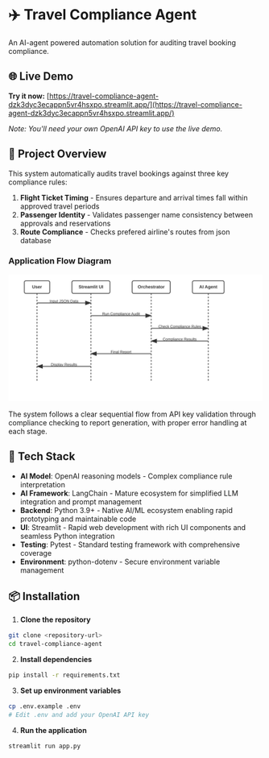 # ✈️ Travel Compliance Agent

An AI-agent powered automation solution for auditing travel booking compliance.

## 🌐 Live Demo

**Try it now:** [https://travel-compliance-agent-dzk3dyc3ecappn5vr4hsxpo.streamlit.app/](https://travel-compliance-agent-dzk3dyc3ecappn5vr4hsxpo.streamlit.app/)

_Note: You'll need your own OpenAI API key to use the live demo._

## 🎯 Project Overview

This system automatically audits travel bookings against three key compliance rules:

1. **Flight Ticket Timing** - Ensures departure and arrival times fall within approved travel periods
2. **Passenger Identity** - Validates passenger name consistency between approvals and reservations
3. **Route Compliance** - Checks prefered airline's routes from json database

### Application Flow Diagram

![Travel Compliance Agent Architecture Diagram](flow-diagram.svg)

The system follows a clear sequential flow from API key validation through compliance checking to report generation, with proper error handling at each stage.

## 🚀 Tech Stack

- **AI Model**: OpenAI reasoning models - Complex compliance rule interpretation
- **AI Framework**: LangChain - Mature ecosystem for simplified LLM integration and prompt management
- **Backend**: Python 3.9+ - Native AI/ML ecosystem enabling rapid prototyping and maintainable code
- **UI**: Streamlit - Rapid web development with rich UI components and seamless Python integration
- **Testing**: Pytest - Standard testing framework with comprehensive coverage
- **Environment**: python-dotenv - Secure environment variable management

## 📦 Installation

1. **Clone the repository**

```bash
git clone <repository-url>
cd travel-compliance-agent
```

2. **Install dependencies**

```bash
pip install -r requirements.txt
```

3. **Set up environment variables**

```bash
cp .env.example .env
# Edit .env and add your OpenAI API key
```

4. **Run the application**

```bash
streamlit run app.py
```
